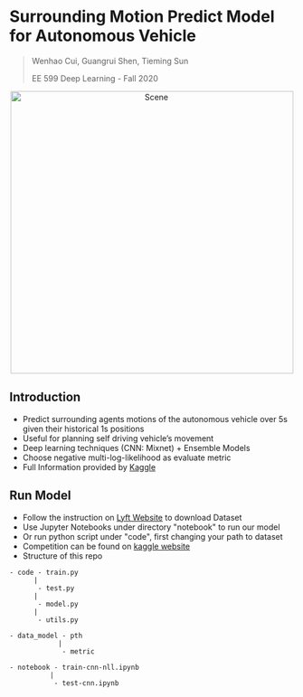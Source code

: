 # Surrounding Motion Predict Model for Autonomous Vehicle



> Wenhao Cui, Guangrui Shen, Tieming Sun
> 
> EE 599 Deep Learning - Fall 2020

<p align="center"><img src="img/output_scene.gif" alt="Scene" width="500" /></p>

## Introduction

-  Predict surrounding agents motions of the autonomous vehicle over 5s given their historical 1s positions
- Useful for planning self driving vehicle’s movement
- Deep learning techniques (CNN: Mixnet) + Ensemble Models
- Choose negative multi-log-likelihood as evaluate metric
- Full Information provided by [Kaggle](https://www.kaggle.com/c/lyft-motion-prediction-autonomous-vehicles/overview/description)

## Run Model
- Follow the instruction on [Lyft Website](https://self-driving.lyft.com/level5/data/) to download Dataset
- Use Jupyter Notebooks under directory "notebook" to run our model
- Or run python script under "code", first changing your path to dataset
- Competition can be found on [kaggle website](https://www.kaggle.com/c/lyft-motion-prediction-autonomous-vehicles/overview/description)
- Structure of this repo

```
- code - train.py
      |
       - test.py
      |
       - model.py
      |
       - utils.py

- data_model - pth
            |
             - metric

- notebook - train-cnn-nll.ipynb
          |
           - test-cnn.ipynb
```
